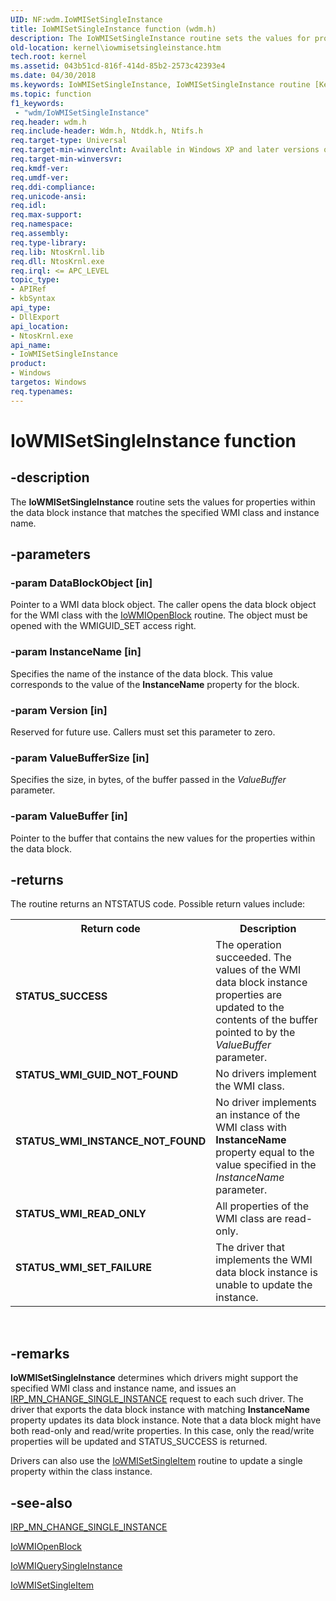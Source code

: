 ```yaml
---
UID: NF:wdm.IoWMISetSingleInstance
title: IoWMISetSingleInstance function (wdm.h)
description: The IoWMISetSingleInstance routine sets the values for properties within the data block instance that matches the specified WMI class and instance name.
old-location: kernel\iowmisetsingleinstance.htm
tech.root: kernel
ms.assetid: 043b51cd-816f-414d-85b2-2573c42393e4
ms.date: 04/30/2018
ms.keywords: IoWMISetSingleInstance, IoWMISetSingleInstance routine [Kernel-Mode Driver Architecture], k104_35479ad6-0f12-4d8b-b375-faa271cf65fd.xml, kernel.iowmisetsingleinstance, wdm/IoWMISetSingleInstance
ms.topic: function
f1_keywords:
 - "wdm/IoWMISetSingleInstance"
req.header: wdm.h
req.include-header: Wdm.h, Ntddk.h, Ntifs.h
req.target-type: Universal
req.target-min-winverclnt: Available in Windows XP and later versions of the Windows operating system.
req.target-min-winversvr: 
req.kmdf-ver: 
req.umdf-ver: 
req.ddi-compliance: 
req.unicode-ansi: 
req.idl: 
req.max-support: 
req.namespace: 
req.assembly: 
req.type-library: 
req.lib: NtosKrnl.lib
req.dll: NtosKrnl.exe
req.irql: <= APC_LEVEL
topic_type:
- APIRef
- kbSyntax
api_type:
- DllExport
api_location:
- NtosKrnl.exe
api_name:
- IoWMISetSingleInstance
product:
- Windows
targetos: Windows
req.typenames: 
---
```


# IoWMISetSingleInstance function


## -description


The <b>IoWMISetSingleInstance</b> routine sets the values for properties within the data block instance that matches the specified WMI class and instance name.


## -parameters




### -param DataBlockObject [in]

Pointer to a WMI data block object. The caller opens the data block object for the WMI class with the <a href="https://docs.microsoft.com/windows-hardware/drivers/ddi/content/wdm/nf-wdm-iowmiopenblock">IoWMIOpenBlock</a> routine. The object must be opened with the WMIGUID_SET access right. 


### -param InstanceName [in]

Specifies the name of the instance of the data block. This value corresponds to the value of the <b>InstanceName</b> property for the block.


### -param Version [in]

Reserved for future use. Callers must set this parameter to zero.


### -param ValueBufferSize [in]

Specifies the size, in bytes, of the buffer passed in the <i>ValueBuffer</i> parameter.


### -param ValueBuffer [in]

Pointer to the buffer that contains the new values for the properties within the data block.


## -returns



The routine returns an NTSTATUS code. Possible return values include:

<table>
<tr>
<th>Return code</th>
<th>Description</th>
</tr>
<tr>
<td width="40%">
<dl>
<dt><b>STATUS_SUCCESS</b></dt>
</dl>
</td>
<td width="60%">
The operation succeeded. The values of the WMI data block instance properties are updated to the contents of the buffer pointed to by the <i>ValueBuffer</i> parameter.

</td>
</tr>
<tr>
<td width="40%">
<dl>
<dt><b>STATUS_WMI_GUID_NOT_FOUND</b></dt>
</dl>
</td>
<td width="60%">
No drivers implement the WMI class.

</td>
</tr>
<tr>
<td width="40%">
<dl>
<dt><b>STATUS_WMI_INSTANCE_NOT_FOUND</b></dt>
</dl>
</td>
<td width="60%">
No driver implements an instance of the WMI class with <b>InstanceName</b> property equal to the value specified in the <i>InstanceName</i> parameter.

</td>
</tr>
<tr>
<td width="40%">
<dl>
<dt><b>STATUS_WMI_READ_ONLY</b></dt>
</dl>
</td>
<td width="60%">
All properties of the WMI class are read-only.

</td>
</tr>
<tr>
<td width="40%">
<dl>
<dt><b>STATUS_WMI_SET_FAILURE</b></dt>
</dl>
</td>
<td width="60%">
The driver that implements the WMI data block instance is unable to update the instance.

</td>
</tr>
</table>
 




## -remarks



<b>IoWMISetSingleInstance</b> determines which drivers might support the specified WMI class and instance name, and issues an <a href="https://docs.microsoft.com/windows-hardware/drivers/kernel/irp-mn-change-single-instance">IRP_MN_CHANGE_SINGLE_INSTANCE</a> request to each such driver. The driver that exports the data block instance with matching <b>InstanceName</b> property updates its data block instance. Note that a data block might have both read-only and read/write properties. In this case, only the read/write properties will be updated and STATUS_SUCCESS is returned.

Drivers can also use the <a href="https://docs.microsoft.com/windows-hardware/drivers/ddi/content/wdm/nf-wdm-iowmisetsingleitem">IoWMISetSingleItem</a> routine to update a single property within the class instance.




## -see-also




<a href="https://docs.microsoft.com/windows-hardware/drivers/kernel/irp-mn-change-single-instance">IRP_MN_CHANGE_SINGLE_INSTANCE</a>



<a href="https://docs.microsoft.com/windows-hardware/drivers/ddi/content/wdm/nf-wdm-iowmiopenblock">IoWMIOpenBlock</a>



<a href="https://docs.microsoft.com/windows-hardware/drivers/ddi/content/wdm/nf-wdm-iowmiquerysingleinstance">IoWMIQuerySingleInstance</a>



<a href="https://docs.microsoft.com/windows-hardware/drivers/ddi/content/wdm/nf-wdm-iowmisetsingleitem">IoWMISetSingleItem</a>
 

 


